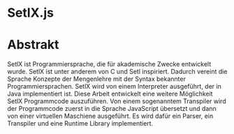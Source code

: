 # SetlX.js

# Abstrakt

SetlX ist Programmiersprache, die für akademische Zwecke entwickelt wurde. SetlX ist unter anderem von C und Setl inspiriert. Dadurch vereint die Sprache Konzepte der Mengenlehre mit der Syntax bekannter Programmiersprachen. SetlX wird von einem Interpreter ausgeführt, der in Java implementiert ist. Diese Arbeit entwickelt eine weitere Möglichkeit SetlX Programmcode auszuführen. Von einem sogenanntem Transpiler wird der Programmcode zuerst in die Sprache JavaScript übersetzt und dann von einer virtuellen Maschiene ausgeführt. Es wird dafür ein Parser, ein Transpiler und eine Runtime Library implementiert.
